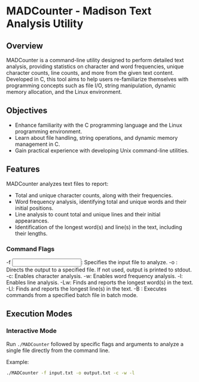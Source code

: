 # MADCounter - Madison Text Analysis Utility

## Overview

MADCounter is a command-line utility designed to perform detailed text analysis, providing statistics on character and word frequencies, unique character counts, line counts, and more from the given text content. Developed in C, this tool aims to help users re-familiarize themselves with programming concepts such as file I/O, string manipulation, dynamic memory allocation, and the Linux environment.

## Objectives

- Enhance familiarity with the C programming language and the Linux programming environment.
- Learn about file handling, string operations, and dynamic memory management in C.
- Gain practical experience with developing Unix command-line utilities.

## Features

MADCounter analyzes text files to report:
- Total and unique character counts, along with their frequencies.
- Word frequency analysis, identifying total and unique words and their initial positions.
- Line analysis to count total and unique lines and their initial appearances.
- Identification of the longest word(s) and line(s) in the text, including their lengths.

### Command Flags
-f <input file>: Specifies the input file to analyze.
-o <output file>: Directs the output to a specified file. If not used, output is printed to stdout.
-c: Enables character analysis.
-w: Enables word frequency analysis.
-l: Enables line analysis.
-Lw: Finds and reports the longest word(s) in the text.
-Ll: Finds and reports the longest line(s) in the text.
-B <batch file>: Executes commands from a specified batch file in batch mode.

## Execution Modes

### Interactive Mode

Run `./MADCounter` followed by specific flags and arguments to analyze a single file directly from the command line.

Example:

```bash
./MADCounter -f input.txt -o output.txt -c -w -l
```


